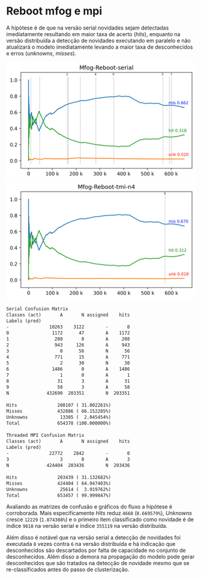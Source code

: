 # Reboot mfog e mpi

A hipótese é de que na versão serial novidades sejam detectadas imediatamente
resultando em maior taxa de acerto (_hits_), enquanto na versão distribuída
a detecção de novidades executando em paralelo e não atualizará o modelo
imediatamente levando a maior taxa de desconhecidos e erros (_unknowns_, _misses_).

![serial](./serial.png)
![tmi](./tmi-n4.png)

```log
Serial Confusion Matrix
Classes (act)       A       N assigned    hits
Labels (pred)                                 
-               10263    3122        -       0
0                1172      47        A    1172
1                 208       0        A     208
2                 943     126        A     943
3                   0      56        N      56
4                 771      15        A     771
5                   2      30        N      30
6                1486       0        A    1486
7                   1       0        A       1
8                  31       3        A      31
9                  58       3        A      58
N              432690  203351        N  203351

Hits               208107 ( 31.802261%)
Misses             432886 ( 66.152285%)
Unknowns            13385 (  2.045454%)
Total              654378 (100.000000%)

Threaded MPI Confusion Matrix
Classes (act)       A       N assigned    hits
Labels (pred)                                 
-               22772    2842        -       0
3                   3       0        A       3
N              424404  203436        N  203436

Hits               203439 ( 31.132682%)
Misses             424404 ( 64.947403%)
Unknowns            25614 (  3.919762%)
Total              653457 ( 99.999847%)
```

Avaliando as matrizes de confusão e gráficos do fluxo a hipótese é corroborada.
Mais especificamente _Hits_ reduz `4668` (`0.669579%`),
_Unknowns_ cresce `12229` (`1.874308%`)
e o primeiro item classificado como novidade é de índice `9618` na versão serial
e índice `355119` na versão distribuída.

Além disso é notável que na versão serial a detecção de novidades foi executada
`8` vezes contra `6` na versão distribuída e há indicação que desconhecidos
são descartados por falta de capacidade no conjunto de desconhecidos.
Além disso a demora na propagação do modelo pode gerar desconhecidos
que são tratados na detecção de novidade mesmo que se re-classificados
antes do passo de clusterização.
